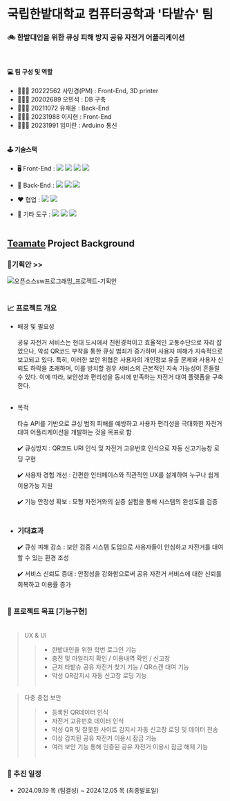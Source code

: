 # 국립한밭대학교 컴퓨터공학과 '타밭슈' 팀<br/>
### 🚲 한밭대인을 위한 큐싱 피해 방지 공유 자전거 어플리케이션
<br/>

#### 💻 **팀 구성 및 역할**
  - 🧑🏻‍💻 20222562 사민경(PM) : Front-End, 3D printer
  - 👩🏻‍💻 20202689 오민석 : DB 구축
  - 👩🏻‍💻 20211072 유재윤 : Back-End
  - 👩🏻‍💻 20231988 이지현 : Front-End
  - 👩🏻‍💻 20231991 임미란 : Arduino 통신
<br/><br/>

#### 🕹️ 기술스택
  - 🖥 Front-End :
      <img src="https://img.shields.io/badge/Figma-F24E1E?style=for-the-badge&logo=figma&logoColor=white">
      <img src="https://img.shields.io/badge/Android%20Studio-3DDC84?style=for-the-badge&logo=android-studio&logoColor=white">
      <img src="https://img.shields.io/badge/Kotlin-0095D5?style=for-the-badge&logo=kotlin&logoColor=white">
      <img src="https://img.shields.io/badge/MiriCanvas-FF7F50?style=for-the-badge&logoColor=white">
        
  - 💾 Back-End :
      <img src="https://img.shields.io/badge/Flask-000000?style=for-the-badge&logo=flask&logoColor=white">
      <img src="https://img.shields.io/badge/Python-3776AB?style=for-the-badge&logo=python&logoColor=white">
      <img src="https://img.shields.io/badge/MongoDB-47A248?style=flat&logo=MongoDB&logoColor=white">
      
  - ❤️ 협업 :
      <img src="https://img.shields.io/badge/GitHub-181717?style=for-the-badge&logo=github&logoColor=white">
      <img src="https://img.shields.io/badge/Notion-000000?style=for-the-badge&logo=notion&logoColor=white">

  - 💬 기타 도구 :
      <img src="https://img.shields.io/badge/ChatGPT-10A37F?style=for-the-badge&logo=openai&logoColor=white">
      <img src="https://img.shields.io/badge/Arduino-00979D?style=for-the-badge&logo=arduino&logoColor=white">
      <img src="https://img.shields.io/badge/3D%20Printer-F9A825?style=for-the-badge&logoColor=white">
<br/><br/>

## <u>Teamate</u> Project Background<br/>
### 📕기획안 >><br/>
![오픈소스sw프로그래밍_프로젝트-기획안](https://github.com/user-attachments/assets/3002b78e-c9ca-4be3-8a03-322091a0b474) <br/><br/>
    
### 📈 프로젝트 개요
- 배경 및 필요성<br/><br/>
공유 자전거 서비스는 현대 도시에서 친환경적이고 효율적인 교통수단으로 자리 잡았으나, 악성 QR코드 부착을 통한 큐싱 범죄가 증가하며 사용자 피해가 지속적으로 보고되고 있다. 특히, 이러한 보안 위협은 사용자의 개인정보 유출 문제와 사용자 신뢰도 하락을 초래하며, 이를 방치할 경우 서비스의 근본적인 지속 가능성이 흔들릴 수 있다. 이에 따라, 보안성과 편리성을 동시에 만족하는 자전거 대여 플랫폼을 구축한다.<br/><br/>
 
- 목적<br/><br/>
  타슈 API를 기반으로 큐싱 범죄 피해를 예방하고 사용자 편리성을 극대화한 자전거 대여 어플리케이션을 개발하는 것을 목표로 함<br/><br/>
  ✔️ 큐싱방지 : QR코드 URI 인식 및 자전거 고유번호 인식으로 자동 신고기능창 로딩 구현<br/><br/>
  ✔️ 사용자 경험 개선 : 간편한 인터페이스와 직관적인 UX를 설계하여 누구나 쉽게 이용가능 지원<br/><br/>
  ✔️ 기능 안정성 확보 : 모형 자전거와의 실증 실험을 통해 시스템의 완성도를 검증<br/><br/>
  
- ### 기대효과
  ✔️ 큐싱 피해 감소 : 보안 검증 시스템 도입으로 사용자들이 안심하고 자전거를 대여할 수 있는 환경 조성<br/><br/>
  ✔️ 서비스 신뢰도 증대 : 안정성을 강화함으로써 공유 자전거 서비스에 대한 신뢰를 회복하고 이용률 증가<br/><br/>
  
### 🎯 프로젝트 목표 [기능구현]<br/><br/>
> UX & UI
>> - 한밭대인을 위한 학번 로그인 기능
>> - 충전 및 마일리지 확인 / 이용내역 확인 / 신고창
>> - 근처 타밭슈 공유 자전거 찾기 기능 / QR스캔 대여 기능
>> - 악성 QR감지시 자동 신고창 로딩 기능 <br/><br/>

> 다중 중첩 보안
>> - 등록된 QR데이터 인식
>> - 자전거 고유번호 데이터 인식
>> - 악성 QR 및 잘못된 사이트 감지시 자동 신고창 로딩 및 데이터 전송
>> - 이상 감지된 공유 자전거 이용시 잠금 기능
>> - 여러 보안 기능 통해 인증된 공유 자전거 이용시 잠금 해제 기능 <br/><br/>

### 📅 추진 일정
  - 2024.09.19 목 (팀결성) ~ 2024.12.05 목 (최종발표일)<br/><br/>
